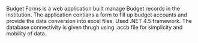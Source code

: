 Budget Forms is a web application built manage Budget records in the institution. The application contians a form to fill up budget accounts and provide the data conversion into excel files. 
Used .NET 4.5 framework. The database connectivity is given thrugh using .accb file for simplicity and mobility of data. 